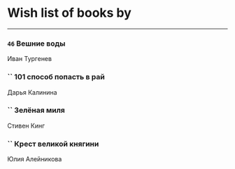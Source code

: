 # Wish list of books by [](https://ok.ru/profile/536771522733)
---

### `46` Вешние воды
Иван Тургенев

### `` 101 способ попасть в рай
Дарья Калинина

### `` Зелёная миля
Стивен Кинг

### `` Крест великой княгини
Юлия Алейникова

